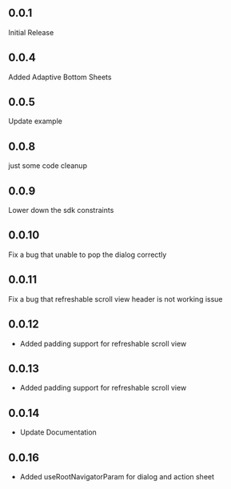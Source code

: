 ## 0.0.1
Initial Release

## 0.0.4
Added Adaptive Bottom Sheets

## 0.0.5
Update example

## 0.0.8
just some code cleanup

## 0.0.9
Lower down the sdk constraints

## 0.0.10
Fix a bug that unable to pop the dialog correctly

## 0.0.11
Fix a bug that refreshable scroll view header is not working issue

## 0.0.12
- Added padding support for refreshable scroll view

## 0.0.13
- Added padding support for refreshable scroll view

## 0.0.14
- Update Documentation

## 0.0.16
- Added useRootNavigatorParam for dialog and action sheet